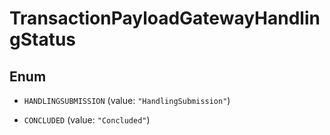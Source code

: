 

# TransactionPayloadGatewayHandlingStatus

## Enum


* `HANDLINGSUBMISSION` (value: `"HandlingSubmission"`)

* `CONCLUDED` (value: `"Concluded"`)



